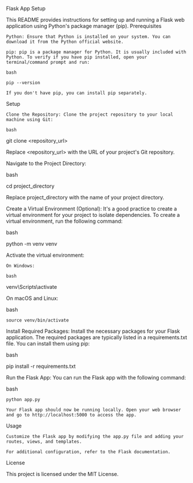 Flask App Setup

This README provides instructions for setting up and running a Flask web application using Python's package manager (pip).
Prerequisites

    Python: Ensure that Python is installed on your system. You can download it from the Python official website.

    pip: pip is a package manager for Python. It is usually included with Python. To verify if you have pip installed, open your terminal/command prompt and run:

    bash

    pip --version

    If you don't have pip, you can install pip separately.

Setup

    Clone the Repository: Clone the project repository to your local machine using Git:

    bash

git clone <repository_url>

Replace <repository_url> with the URL of your project's Git repository.

Navigate to the Project Directory:

bash

cd project_directory

Replace project_directory with the name of your project directory.

Create a Virtual Environment (Optional): It's a good practice to create a virtual environment for your project to isolate dependencies. To create a virtual environment, run the following command:

bash

python -m venv venv

Activate the virtual environment:

    On Windows:

    bash

venv\Scripts\activate

On macOS and Linux:

bash

    source venv/bin/activate

Install Required Packages: Install the necessary packages for your Flask application. The required packages are typically listed in a requirements.txt file. You can install them using pip:

bash

pip install -r requirements.txt

Run the Flask App: You can run the Flask app with the following command:

bash

    python app.py

    Your Flask app should now be running locally. Open your web browser and go to http://localhost:5000 to access the app.

Usage

    Customize the Flask app by modifying the app.py file and adding your routes, views, and templates.

    For additional configuration, refer to the Flask documentation.

License

This project is licensed under the MIT License.
